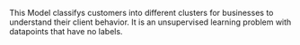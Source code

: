 This Model classifys customers into different clusters for businesses to understand their client behavior. It is an unsupervised learning problem with datapoints that have no labels.
